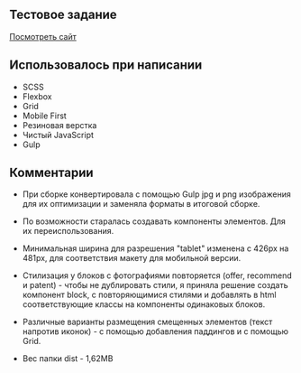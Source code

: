 ## Тестовое задание

[Посмотреть сайт](https://eugiss.github.io/Sultan-Power-Test/)

## Использовалось при написании
- SCSS
- Flexbox 
- Grid
- Mobile First
- Резиновая верстка
- Чистый JavaScript
- Gulp


## Комментарии
- При сборке конвертировала с помощью Gulp jpg и png изображения для их оптимизации и заменяла форматы в итоговой сборке.

- По возможности старалась создавать компоненты элементов. Для их переиспользования.

- Минимальная ширина для разрешения "tablet" изменена с 426px на 481px, для соответствия макету для мобильной версии.

- Стилизация у блоков с фотографиями повторяется (offer, recommend и patent) - чтобы не дублировать стили, я приняла решение создать компонент block, с повторяющимися стилями и добавлять в html соответствующие классы на компоненты одинаковых блоков.

- Различные варианты размещения смещенных элементов (текст напротив иконок) - с помощью добавления паддингов и с помощью Grid.

- Вес папки dist - 1,62MB

